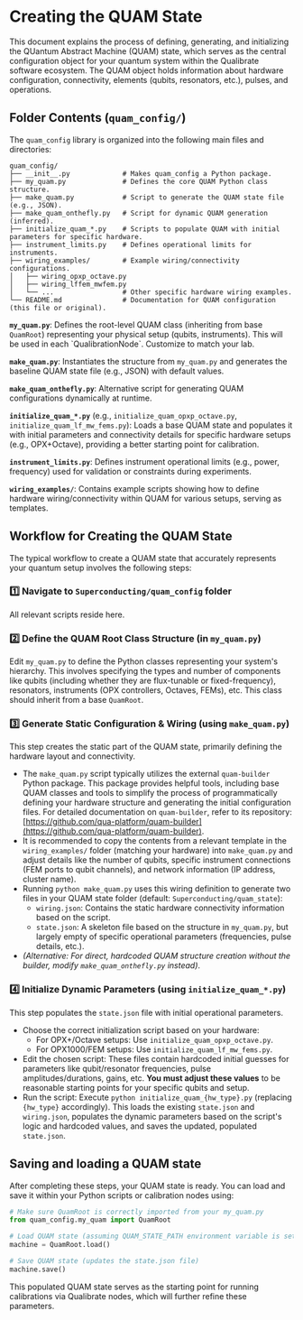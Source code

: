 # Creating the QUAM State

This document explains the process of defining, generating, and initializing the QUantum Abstract Machine (QUAM) state, which serves as the central configuration object for your quantum system within the Qualibrate software ecosystem. The QUAM object holds information about hardware configuration, connectivity, elements (qubits, resonators, etc.), pulses, and operations.

## Folder Contents (`quam_config/`)

The `quam_config` library is organized into the following main files and directories:

```text
quam_config/
├── __init__.py             # Makes quam_config a Python package.
├── my_quam.py              # Defines the core QUAM Python class structure.
├── make_quam.py            # Script to generate the QUAM state file (e.g., JSON).
├── make_quam_onthefly.py   # Script for dynamic QUAM generation (inferred).
├── initialize_quam_*.py    # Scripts to populate QUAM with initial parameters for specific hardware.
├── instrument_limits.py    # Defines operational limits for instruments.
├── wiring_examples/        # Example wiring/connectivity configurations.
│   ├── wiring_opxp_octave.py
│   ├── wiring_lffem_mwfem.py
│   └── ...                 # Other specific hardware wiring examples.
└── README.md               # Documentation for QUAM configuration (this file or original).
```

**`my_quam.py`**: Defines the root-level QUAM class (inheriting from base `QuamRoot`) representing your physical setup (qubits, instruments). This will be used in each \`QualibrationNode\`. Customize to match your lab.

**`make_quam.py`**:
Instantiates the structure from `my_quam.py` and generates the baseline QUAM state file (e.g., JSON) with default values.

**`make_quam_onthefly.py`**:
Alternative script for generating QUAM configurations dynamically at runtime.

**`initialize_quam_*.py`** (e.g., `initialize_quam_opxp_octave.py`, `initialize_quam_lf_mw_fems.py`):
Loads a base QUAM state and populates it with initial parameters and connectivity details for specific hardware setups (e.g., OPX+Octave), providing a better starting point for calibration.

**`instrument_limits.py`**:
Defines instrument operational limits (e.g., power, frequency) used for validation or constraints during experiments.

**`wiring_examples/`**:
Contains example scripts showing how to define hardware wiring/connectivity within QUAM for various setups, serving as templates.

## Workflow for Creating the QUAM State

The typical workflow to create a QUAM state that accurately represents your quantum setup involves the following steps:

### 1️⃣ Navigate to `Superconducting/quam_config` folder

All relevant scripts reside here.

### 2️⃣ Define the QUAM Root Class Structure (in `my_quam.py`)

Edit `my_quam.py` to define the Python classes representing your system's hierarchy. This involves specifying the types and number of components like qubits (including whether they are flux-tunable or fixed-frequency), resonators, instruments (OPX controllers, Octaves, FEMs), etc. This class should inherit from a base `QuamRoot`.

### 3️⃣ Generate Static Configuration & Wiring (using `make_quam.py`)

This step creates the static part of the QUAM state, primarily defining the hardware layout and connectivity.

- The `make_quam.py` script typically utilizes the external `quam-builder` Python package. This package provides helpful tools, including base QUAM classes and tools to simplify the process of programmatically defining your hardware structure and generating the initial configuration files. For detailed documentation on `quam-builder`, refer to its repository: [https://github.com/qua-platform/quam-builder](https://github.com/qua-platform/quam-builder).
- It is recommended to copy the contents from a relevant template in the `wiring_examples/` folder (matching your hardware) into `make_quam.py` and adjust details like the number of qubits, specific instrument connections (FEM ports to qubit channels), and network information (IP address, cluster name).
- Running `python make_quam.py` uses this wiring definition to generate two files in your QUAM state folder (default: `Superconducting/quam_state`):
  - `wiring.json`: Contains the static hardware connectivity information based on the script.
  - `state.json`: A skeleton file based on the structure in `my_quam.py`, but largely empty of specific operational parameters (frequencies, pulse details, etc.).
- _(Alternative: For direct, hardcoded QUAM structure creation without the builder, modify `make_quam_onthefly.py` instead)_.

### 4️⃣ Initialize Dynamic Parameters (using `initialize_quam_*.py`)

This step populates the `state.json` file with initial operational parameters.

- Choose the correct initialization script based on your hardware:
  - For OPX+/Octave setups: Use `initialize_quam_opxp_octave.py`.
  - For OPX1000/FEM setups: Use `initialize_quam_lf_mw_fems.py`.
- Edit the chosen script: These files contain hardcoded initial guesses for parameters like qubit/resonator frequencies, pulse amplitudes/durations, gains, etc. **You must adjust these values** to be reasonable starting points for your specific qubits and setup.
- Run the script: Execute `python initialize_quam_{hw_type}.py` (replacing `{hw_type}` accordingly). This loads the existing `state.json` and `wiring.json`, populates the dynamic parameters based on the script's logic and hardcoded values, and saves the updated, populated `state.json`.

## Saving and loading a QUAM state

After completing these steps, your QUAM state is ready. You can load and save it within your Python scripts or calibration nodes using:

```python
# Make sure QuamRoot is correctly imported from your my_quam.py
from quam_config.my_quam import QuamRoot

# Load QUAM state (assuming QUAM_STATE_PATH environment variable is set or using default)
machine = QuamRoot.load()

# Save QUAM state (updates the state.json file)
machine.save()
```

This populated QUAM state serves as the starting point for running calibrations via Qualibrate nodes, which will further refine these parameters.
